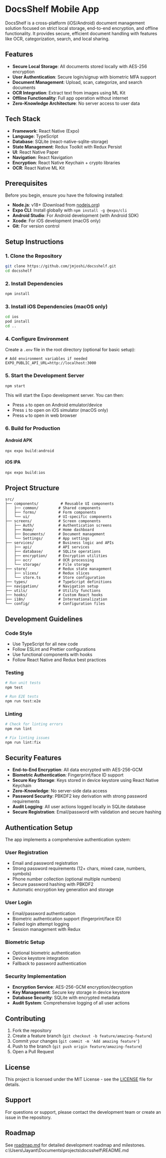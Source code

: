 # DocsShelf Mobile App

DocsShelf is a cross-platform (iOS/Android) document management solution focused on strict local storage, end-to-end encryption, and offline functionality. It provides secure, efficient document handling with features like OCR, categorization, search, and local sharing.

## Features

- **Secure Local Storage**: All documents stored locally with AES-256 encryption
- **User Authentication**: Secure login/signup with biometric MFA support
- **Document Management**: Upload, scan, categorize, and search documents
- **OCR Integration**: Extract text from images using ML Kit
- **Offline Functionality**: Full app operation without internet
- **Zero-Knowledge Architecture**: No server access to user data

## Tech Stack

- **Framework**: React Native (Expo)
- **Language**: TypeScript
- **Database**: SQLite (react-native-sqlite-storage)
- **State Management**: Redux Toolkit with Redux Persist
- **UI**: React Native Paper
- **Navigation**: React Navigation
- **Encryption**: React Native Keychain + crypto libraries
- **OCR**: React Native ML Kit

## Prerequisites

Before you begin, ensure you have the following installed:

- **Node.js**: v18+ (Download from [nodejs.org](https://nodejs.org/))
- **Expo CLI**: Install globally with `npm install -g @expo/cli`
- **Android Studio**: For Android development (with Android SDK)
- **Xcode**: For iOS development (macOS only)
- **Git**: For version control

## Setup Instructions

### 1. Clone the Repository

```bash
git clone https://github.com/jmjoshi/docsshelf.git
cd docsshelf
```

### 2. Install Dependencies

```bash
npm install
```

### 3. Install iOS Dependencies (macOS only)

```bash
cd ios
pod install
cd ..
```

### 4. Configure Environment

Create a `.env` file in the root directory (optional for basic setup):

```env
# Add environment variables if needed
EXPO_PUBLIC_API_URL=http://localhost:3000
```

### 5. Start the Development Server

```bash
npm start
```

This will start the Expo development server. You can then:

- Press `a` to open on Android emulator/device
- Press `i` to open on iOS simulator (macOS only)
- Press `w` to open in web browser

### 6. Build for Production

#### Android APK

```bash
npx expo build:android
```

#### iOS IPA

```bash
npx expo build:ios
```

## Project Structure

```
src/
├── components/          # Reusable UI components
│   ├── common/         # Shared components
│   ├── forms/          # Form components
│   └── ui/             # UI-specific components
├── screens/            # Screen components
│   ├── Auth/           # Authentication screens
│   ├── Home/           # Home dashboard
│   ├── Documents/      # Document management
│   └── Settings/       # App settings
├── services/           # Business logic and APIs
│   ├── api/            # API services
│   ├── database/       # SQLite operations
│   ├── encryption/     # Encryption utilities
│   ├── ocr/            # OCR processing
│   └── storage/        # File storage
├── store/              # Redux state management
│   ├── slices/         # Redux slices
│   └── store.ts        # Store configuration
├── types/              # TypeScript definitions
├── navigation/         # Navigation setup
├── utils/              # Utility functions
├── hooks/              # Custom React hooks
├── i18n/               # Internationalization
└── config/             # Configuration files
```

## Development Guidelines

### Code Style

- Use TypeScript for all new code
- Follow ESLint and Prettier configurations
- Use functional components with hooks
- Follow React Native and Redux best practices

### Testing

```bash
# Run unit tests
npm test

# Run E2E tests
npm run test:e2e
```

### Linting

```bash
# Check for linting errors
npm run lint

# Fix linting issues
npm run lint:fix
```

## Security Features

- **End-to-End Encryption**: All data encrypted with AES-256-GCM
- **Biometric Authentication**: Fingerprint/face ID support
- **Secure Key Storage**: Keys stored in device keystore using React Native Keychain
- **Zero-Knowledge**: No server-side data access
- **Password Security**: PBKDF2 key derivation with strong password requirements
- **Audit Logging**: All user actions logged locally in SQLite database
- **Secure Registration**: Email/password with validation and secure hashing

## Authentication Setup

The app implements a comprehensive authentication system:

### User Registration

- Email and password registration
- Strong password requirements (12+ chars, mixed case, numbers, symbols)
- Phone number collection (optional multiple numbers)
- Secure password hashing with PBKDF2
- Automatic encryption key generation and storage

### User Login

- Email/password authentication
- Biometric authentication support (fingerprint/face ID)
- Failed login attempt logging
- Session management with Redux

### Biometric Setup

- Optional biometric authentication
- Device keystore integration
- Fallback to password authentication

### Security Implementation

- **Encryption Service**: AES-256-GCM encryption/decryption
- **Key Management**: Secure key storage in device keystore
- **Database Security**: SQLite with encrypted metadata
- **Audit System**: Comprehensive logging of all user actions

## Contributing

1. Fork the repository
2. Create a feature branch (`git checkout -b feature/amazing-feature`)
3. Commit your changes (`git commit -m 'Add amazing feature'`)
4. Push to the branch (`git push origin feature/amazing-feature`)
5. Open a Pull Request

## License

This project is licensed under the MIT License - see the [LICENSE](LICENSE) file for details.

## Support

For questions or support, please contact the development team or create an issue in the repository.

## Roadmap

See [roadmap.md](documents/roadmap.md) for detailed development roadmap and milestones.</content>
<parameter name="filePath">c:\Users\Jayant\Documents\projects\docsshelf\README.md
